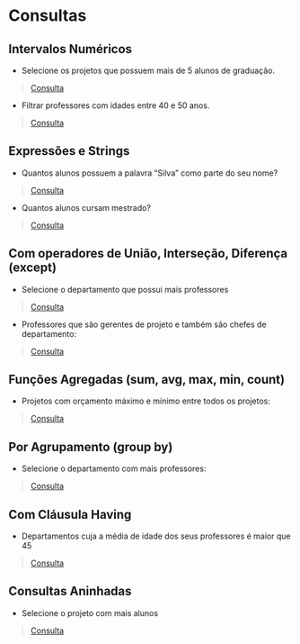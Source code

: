 # Consultas

## Intervalos Numéricos

* Selecione os projetos que possuem mais de 5 alunos de graduação.

> [Consulta](https://github.com/Kayannsoarez/Gerenciamento_Universitario/blob/main/Query/Query1.sql)

* Filtrar professores com idades entre 40 e 50 anos.

> [Consulta](https://github.com/Kayannsoarez/Gerenciamento_Universitario/blob/main/Query/Query2.sql)

## Expressões e Strings

* Quantos alunos possuem a palavra “Silva” como parte do seu nome?

> [Consulta](https://github.com/Kayannsoarez/Gerenciamento_Universitario/blob/main/Query/Query3.sql)

* Quantos alunos cursam mestrado?

> [Consulta](https://github.com/Kayannsoarez/Gerenciamento_Universitario/blob/main/Query/Query4.sql)

## Com operadores de União, Interseção, Diferença (except)

* Selecione o departamento que possui mais professores

> [Consulta](https://github.com/Kayannsoarez/Gerenciamento_Universitario/blob/main/Query/Query5.sql)

* Professores que são gerentes de projeto e também são chefes de departamento:

> [Consulta](https://github.com/Kayannsoarez/Gerenciamento_Universitario/blob/main/Query/Query6.sql)

## Funções Agregadas (sum, avg, max, min, count)

* Projetos com orçamento máximo e mínimo entre todos os projetos:

> [Consulta](https://github.com/Kayannsoarez/Gerenciamento_Universitario/blob/main/Query/Query7.sql)

## Por Agrupamento (group by)

* Selecione o departamento com mais professores:

> [Consulta](https://github.com/Kayannsoarez/Gerenciamento_Universitario/blob/main/Query/Query8.sql)

## Com Cláusula Having

* Departamentos cuja a média de idade dos seus professores é maior que 45

> [Consulta](https://github.com/Kayannsoarez/Gerenciamento_Universitario/blob/main/Query/Query9.sql)

## Consultas Aninhadas

* Selecione o projeto com mais alunos

> [Consulta](https://github.com/Kayannsoarez/Gerenciamento_Universitario/blob/main/Query/Query10.sql)




